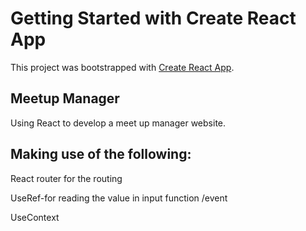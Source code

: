 # Getting Started with Create React App

This project was bootstrapped with [Create React App](https://github.com/facebook/create-react-app).

## Meetup Manager

Using React to develop a meet up manager website.

## Making use of the following:

React router for the routing

UseRef-for reading the value in input function /event 

UseContext 




